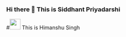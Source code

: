 ### Hi there 👋 This is Siddhant Priyadarshi

#<img src="https://github.com/iamshubhamg/iamshubhamg/blob/master/Assests/Hi.gif" width="29px"> This is Himanshu Singh
<!--
**siddhant2u/siddhant2u** is a ✨ _special_ ✨ repository because its `README.md` (this file) appears on your GitHub profile.

Here are some ideas to get you started:

- 🔭 I’m currently working on ...
- 🌱 I’m currently learning ...
- 👯 I’m looking to collaborate on ...
- 🤔 I’m looking for help with ...
- 💬 Ask me about ...
- 📫 How to reach me: ...
- 😄 Pronouns: ...
- ⚡ Fun fact: ...
-->
